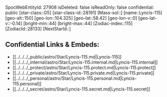 ﻿---
location: [58.42,104.325,150]
type: Station
tags:
- astro/Star

---
SpocWebEntityId: 27908
isDeleted: false
isReadOnly: false
confidential: public
[star-class::G5]
[star-class-id::28191]
[Mass-sol::]
[name::Lyncis-115]
[geo-alt::150]
[geo-lon::104.325]
[geo-lat::58.42]
[geo-lon-v::0]
[geo-lat-v::-0.14]
[bright-min::44]
[bright-max::44]
[Zodiac-index::115]
[ZodiacId::28133]
[NextStarId::]



## Confidential Links & Embeds: 
- [[../../../_public/astro/Star/Lyncis-115.md|Lyncis-115]] 
- [[../../../_internal/astro/Star/Lyncis-115.internal.md|Lyncis-115.internal]] 
- [[../../../_protect/astro/Star/Lyncis-115.protect.md|Lyncis-115.protect]] 
- [[../../../_private/astro/Star/Lyncis-115.private.md|Lyncis-115.private]] 
- [[../../../_personal/astro/Star/Lyncis-115.personal.md|Lyncis-115.personal]] 
- [[../../../_secret/astro/Star/Lyncis-115.secret.md|Lyncis-115.secret]] 
